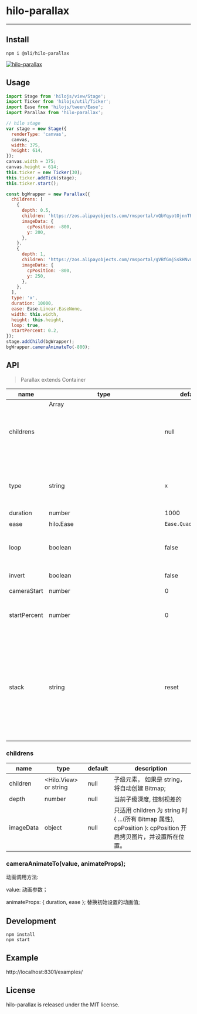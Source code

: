 # hilo-parallax

---

## Install

```
npm i @ali/hilo-parallax
```

[![hilo-parallax](https://nodei.co/npm/hilo-parallax.png)](https://npmjs.org/package/hilo-parallax)


## Usage

```js
import Stage from 'hilojs/view/Stage';
import Ticker from 'hilojs/util/Ticker';
import Ease from 'hilojs/tween/Ease';
import Parallax from 'hilo-parallax';

// hilo stage
var stage = new Stage({
  renderType: 'canvas',
  canvas,
  width: 375,
  height: 614,
});
canvas.width = 375;
canvas.height = 614;
this.ticker = new Ticker(30);
this.ticker.addTick(stage);
this.ticker.start();

const bgWrapper = new Parallax({
  childrens: [
    {
      depth: 0.5,
      children: 'https://zos.alipayobjects.com/rmsportal/vQbYqyotOjnnTPfpjpzN.png',
      imageData: {
        cpPosition: -800,
        y: 200,
      },
    },
    {
      depth: 1,
      children: 'https://zos.alipayobjects.com/rmsportal/gVBfGmjSskHNvmScZMGm.png',
      imageData: {
        cpPosition: -800,
        y: 250,
      },
    },
  ],
  type: 'x',
  duration: 10000,
  ease: Ease.Linear.EaseNone,
  width: this.width,
  height: this.height,
  loop: true,
  startPercent: 0.2,
});
stage.addChild(bgWrapper);
bgWrapper.cameraAnimateTo(-800);
```

## API

> Parallax extends Container

| name      | type           | default | description    |
|-----------|----------------|---------|----------------|
| childrens |  Array<Object> | null    | parallax 的子级 |
| type      |  string        | `x`     | parallax 动画类型: `x`, `y`, `xy`; 如果为 `xy`, cameraAnimateTo 里的 value 可以为 { x, y };
| duration  |  number        | 1000    | 初始时间设定 |
| ease      |  hilo.Ease     | `Ease.Quad.EaseOut` | 动画缓动 |
| loop      |  boolean       | false   | 是否循环播放，注: 如果为 true, cameraAnimateTo 只能触发一次 |
| invert    |  boolean       | false   | loop 时, 第二遍是否反向播放 |
| cameraStart | number       |  0      | 镜头位置  |
| startPercent | number<float>  | 0    | 0 - 1 之间的百分比值； 开始显示镜头所在动画轴上的百分比 |
| stack       |  string      | reset   | type: `add`, `reset`; 两种方式；<br /> `add`: 为不结束前面一个动画，往动画队列里添加后面即将发生的动画， 为多轨动画， 比较耗性能; <br /> `reset`: 保持单个动画的运行，强制结束前面一个动画， 单轨动画。|

### childrens 

| name      | type           | default | description    |
|-----------|----------------|---------|----------------|
| children  | <Hilo.View> or string | null | 子级元素， 如果是 string， 将自动创建 Bitmap; |
| depth     |  number        | null    |  当前子级深度, 控制视差的 |
| imageData | object         |  null    | 只适用 children 为 string 时 { ...(所有 Bitmap 属性), cpPosition }: cpPosition 开启拷贝图片，并设置所在位置。 |

### cameraAnimateTo(value, animateProps);

动画调用方法:

value: 动画参数；

animateProps: { duration, ease }; 替换初始设置的动画值;

## Development

```
npm install
npm start
```

## Example

http://localhost:8301/examples/


## License

hilo-parallax is released under the MIT license.